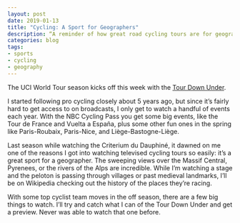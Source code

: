 ```yaml
---
layout: post
date: 2019-01-13
title: "Cycling: A Sport for Geographers"
description: “A reminder of how great road cycling tours are for geographers.”
categories: blog
tags:
- sports
- cycling
- geography
---
```


The UCI World Tour season kicks off this week with the [Tour Down Under](https://en.wikipedia.org/wiki/2019_Tour_Down_Under "Tour Down Under").

I started following pro cycling closely about 5 years ago, but since it’s fairly hard to get access to on broadcasts, I only get to watch a handful of events each year. With the NBC Cycling Pass you get some big events, like the Tour de France and Vuelta a España, plus some other fun ones in the spring like Paris-Roubaix, Paris-Nice, and Liège-Bastogne-Liège.

Last season while watching the Criterium du Dauphiné, it dawned on me one of the reasons I got into watching televised cycling tours so easily: it’s a great sport for a geographer. The sweeping views over the Massif Central, Pyrenees, or the rivers of the Alps are incredible. While I’m watching a stage and the peloton is passing through villages or past medieval landmarks, I’ll be on Wikipedia checking out the history of the places they’re racing.

With some top cyclist team moves in the off season, there are a few big things to watch. I’ll try and catch what I can of the Tour Down Under and get a preview. Never was able to watch that one before.
